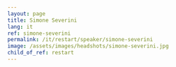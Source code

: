 ```yaml
---
layout: page
title: Simone Severini
lang: it
ref: simone-severini
permalink: /it/restart/speaker/simone-severini
image: /assets/images/headshots/simone-severini.jpg
child_of_ref: restart
---
```

